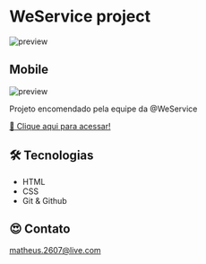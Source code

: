# WeService project

![preview](./.github/preview2.png)

## Mobile

![preview](./.github/preview.png)

Projeto encomendado pela equipe da @WeService

[ 🔗 Clique aqui para acessar!](https://mathferreira14.github.io/WeService2.0/)

## 🛠 Tecnologias

- HTML
- CSS
- Git & Github

## 😍 Contato

matheus.2607@live.com
